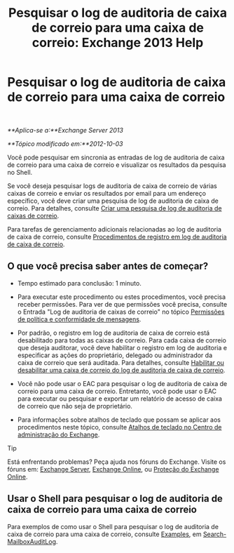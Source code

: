 ﻿---
title: 'Pesquisar o log de auditoria de caixa de correio para uma caixa de correio: Exchange 2013 Help'
TOCTitle: Pesquisar o log de auditoria de caixa de correio para uma caixa de correio
ms:assetid: 5b518a08-3b51-4ba3-bfbd-0e35cc5ff374
ms:mtpsurl: https://technet.microsoft.com/pt-br/library/Ff461930(v=EXCHG.150)
ms:contentKeyID: 50485660
ms.date: 05/22/2018
mtps_version: v=EXCHG.150
ms.translationtype: MT
---

# Pesquisar o log de auditoria de caixa de correio para uma caixa de correio

 

_**Aplica-se a:**Exchange Server 2013_

_**Tópico modificado em:**2012-10-03_

Você pode pesquisar em sincronia as entradas de log de auditoria de caixa de correio para uma caixa de correio e visualizar os resultados da pesquisa no Shell.

Se você deseja pesquisar logs de auditoria de caixa de correio de várias caixas de correio e enviar os resultados por email para um endereço específico, você deve criar uma pesquisa de log de auditoria de caixa de correio. Para detalhes, consulte [Criar uma pesquisa de log de auditoria de caixas de correio](create-a-mailbox-audit-log-search-exchange-2013-help.md).

Para tarefas de gerenciamento adicionais relacionadas ao log de auditoria de caixa de correio, consulte [Procedimentos de registro em log de auditoria de caixa de correio](mailbox-audit-logging-procedures-exchange-2013-help.md).

## O que você precisa saber antes de começar?

  - Tempo estimado para conclusão: 1 minuto.

  - Para executar este procedimento ou estes procedimentos, você precisa receber permissões. Para ver de que permissões você precisa, consulte o Entrada "Log de auditoria de caixas de correio" no tópico [Permissões de política e conformidade de mensagens](messaging-policy-and-compliance-permissions-exchange-2013-help.md).

  - Por padrão, o registro em log de auditoria de caixa de correio está desabilitado para todas as caixas de correio. Para cada caixa de correio que deseja auditorar, você deve habilitar o registro em log de auditoria e especificar as ações do proprietário, delegado ou administrador da caixa de correio que será auditada. Para detalhes, consulte [Habilitar ou desabilitar uma caixa de correio do log de auditoria de caixa de correio](enable-or-disable-mailbox-audit-logging-for-a-mailbox-exchange-2013-help.md).

  - Você não pode usar o EAC para pesquisar o log de auditoria de caixa de correio para uma caixa de correio. Entretanto, você pode usar o EAC para executar ou pesquisar e exportar um relatório de acesso de caixa de correio que não seja de proprietário.

  - Para informações sobre atalhos de teclado que possam se aplicar aos procedimentos neste tópico, consulte [Atalhos de teclado no Centro de administração do Exchange](keyboard-shortcuts-in-the-exchange-admin-center-exchange-online-protection-help.md).


> [!TIP]
> Está enfrentando problemas? Peça ajuda nos fóruns do Exchange. Visite os fóruns em: <A href="https://go.microsoft.com/fwlink/p/?linkid=60612">Exchange Server</A>, <A href="https://go.microsoft.com/fwlink/p/?linkid=267542">Exchange Online</A>, ou <A href="https://go.microsoft.com/fwlink/p/?linkid=285351">Proteção do Exchange Online</A>.



## Usar o Shell para pesquisar o log de auditoria de caixa de correio para uma caixa de correio

Para exemplos de como usar o Shell para pesquisar o log de auditoria de caixa de correio para uma caixa de correio, consulte [Examples](https://technet.microsoft.com/pt-br/ff522360\(exchg.150\)#examples), em [Search-MailboxAuditLog](https://technet.microsoft.com/pt-br/library/ff522360\(v=exchg.150\)).

